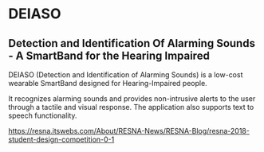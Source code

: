 # DEIASO
## Detection and Identification Of Alarming Sounds - A SmartBand for the Hearing Impaired

DEIASO (Detection and Identification of Alarming Sounds) is a low-cost wearable SmartBand designed for Hearing-Impaired people.

It recognizes alarming sounds and provides non-intrusive alerts to the user through a tactile and visual response. The application also supports text to speech functionality.

https://resna.itswebs.com/About/RESNA-News/RESNA-Blog/resna-2018-student-design-competition-0-1
